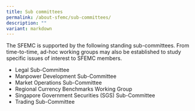 ```yaml
---
title: Sub committees
permalink: /about-sfemc/sub-committees/
description: ""
variant: markdown
---
```

The SFEMC is supported by the following standing sub-committees. From time-to-time, ad-hoc working groups may also be established to study specific issues of interest to SFEMC members.

*   Legal Sub-Committee
*   Manpower Development Sub-Committee
*   Market Operations Sub-Committee
*   Regional Currency Benchmarks Working Group
*   Singapore Government Securities (SGS) Sub-Committee
*   Trading Sub-Committee